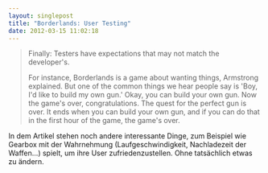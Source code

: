 ```yaml
---
layout: singlepost
title: "Borderlands: User Testing"
date: 2012-03-15 11:02:18
---
```

> Finally: Testers have expectations that may not match the developer's.
>
> For instance, Borderlands is a game about wanting things, Armstrong explained. But one of the common things we hear people say is 'Boy, I'd like to build my own gun.' Okay, you can build your own gun. Now the game's over, congratulations. The quest for the perfect gun is over. It ends when you can build your own gun, and if you can do that in the first hour of the game, the game's over.

In dem Artikel stehen noch andere interessante Dinge, zum Beispiel wie Gearbox mit der Wahrnehmung (Laufgeschwindigkeit, Nachladezeit der Waffen...) spielt, um ihre User zufriedenzustellen. Ohne tatsächlich etwas zu ändern.